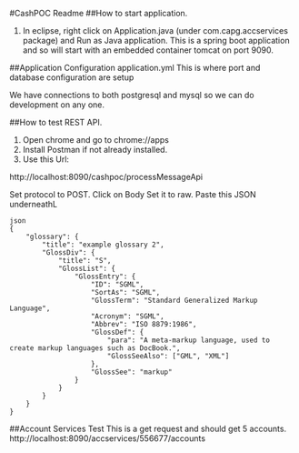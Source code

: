 #CashPOC Readme
##How to start application.
1. In eclipse, right click on Application.java (under com.capg.accservices package) and Run as Java application.
This is a spring boot application and so will start with an embedded container tomcat on port 9090.

##Application Configuration
application.yml
This is where port and database configuration are setup

We have connections to both postgresql and mysql so we can do development on any one.

##How to test REST API.
1. Open chrome and go to chrome://apps
2. Install Postman if not already installed.
3. Use this Url:

http://localhost:8090/cashpoc/processMessageApi

Set protocol to POST.
Click on Body
Set it to raw. Paste this JSON underneathL

```
json
{
    "glossary": {
        "title": "example glossary 2",
		"GlossDiv": {
            "title": "S",
			"GlossList": {
                "GlossEntry": {
                    "ID": "SGML",
					"SortAs": "SGML",
					"GlossTerm": "Standard Generalized Markup Language",
					"Acronym": "SGML",
					"Abbrev": "ISO 8879:1986",
					"GlossDef": {
                        "para": "A meta-markup language, used to create markup languages such as DocBook.",
						"GlossSeeAlso": ["GML", "XML"]
                    },
					"GlossSee": "markup"
                }
            }
        }
    }
}
```

##Account Services Test
This is a get request and should get 5 accounts.
http://localhost:8090/accservices/556677/accounts

